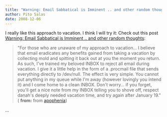 ```yaml
---
title: "Warning: Email Sabbatical is Imminent .. and other random thoughts"
author: Pito Salas
date: 2008-12-06
---
```




I really like this approach to vacation. I think I will try it: Check out this
post [Warning: Email Sabbatical is Imminent .. and other random
thoughts](<http://feeds.feedburner.com/~r/zephoria/thoughts/~3/476456764/warning_email_s.html>):

> "For those who are unaware of my approach to vacation… I believe that email
> eradicates any benefits gained from taking a vacation by collecting mold and
> spitting it back out at you the moment you return. As such, I've trained my
> beloved INBOX to reject all email during vacation. I give it a little help
> in the form of a .procmail file that sends everything directly to /dev/null.
> The effect is very simple. You cannot put anything in my queue while I'm
> away (however lovingly you intend it) and I come home to a clean INBOX.
> Don't worry… if you forget, you'll get a nice note from my INBOX telling you
> to shove off, respect danah's deeply needed vacation time, and try again
> after January 19." ( **from:** from
> [apophenia](<http://feeds.feedburner.com/zephoria/thoughts>))

…


